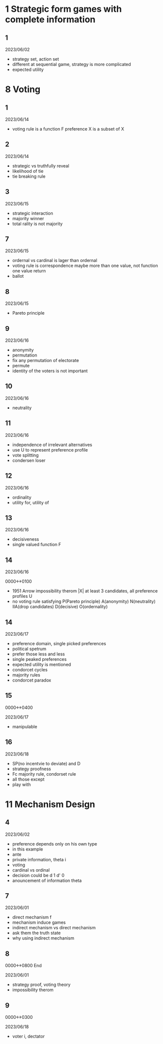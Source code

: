 # 1 Strategic form games with complete information

## 1

2023/06/02

- strategy set, action set
- different at sequential game, strategy is more complicated
- expected utility

# 8 Voting

## 1

2023/06/14

- voting rule is a function F preference X is a subset of X

## 2

2023/06/14

- strategic vs truthfully reveal
- likelihood of tie
- tie breaking rule

## 3 

2023/06/15

- strategic interaction
- majority winner
- total rality is not majority

## 7

2023/06/15

- ordernal vs cardinal is lager than ordernal
- voting rule is correspondence maybe more than one value, not function one value return
- ballot

## 8

2023/06/15

- Pareto principle

## 9

2023/06/16

- anonymity
- permutation
- fix any permutation of electorate
- permute
- identity of the voters is not important

## 10

2023/06/16

- neutrality

## 11

2023/06/16

- independence of irrelevant alternatives
- use U to represent preference profile
- vote splitting
- condersen loser

## 12

2023/06/16

- ordinality
- utility for, utility of

## 13

2023/06/16

- decisiveness
- single valued function F

## 14

2023/06/16

0000<->0100

- 1951 Arrow impossibility therom |X| at least 3 candidates, all preference profiles U
- no voting rule satisfying P(Pareto principle) A(anonymity) N(neutrality) IIA(drop candidates) D(decisive) O(ordernality)

## 14

2023/06/17

- preference domain, single picked preferences
- political spetrum
- prefer those less and less
- single peaked preferences
- expected utility is mentioned
- condorcet cycles
- majority rules
- condorcet paradox

## 15

0000<->0400

2023/06/17

- manipulable

## 16

2023/06/18

- SP(no incentvie to deviate) and D
- strategy proofness
- Fc majority rule, condorset rule
- all those except
- play with

# 11 Mechanism Design

## 4

2023/06/02

- preference depends only on his own type
- in this example
- ante
- private information, theta i
- voting
- cardinal vs ordinal
- decision could be d 1 d' 0
- anouncement of information theta

## 7

2023/06/01

- direct mechanism f
- mechanism induce games
- indirect mechanism vs direct mechanism
- ask them the truth state
- why using indirect mechanism

## 8

0000<->0800 End

2023/06/01

- strategy proof, voting theory
- impossibility therom

## 9

0000<->0300

2023/06/18

- voter i, dectator

